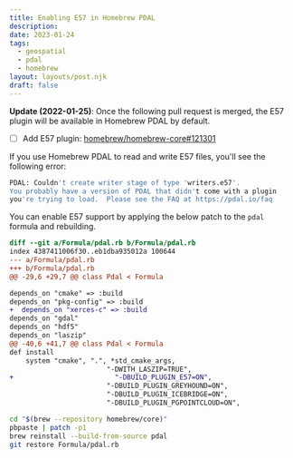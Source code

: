 ```yaml
---
title: Enabling E57 in Homebrew PDAL
description: 
date: 2023-01-24
tags:
  - geospatial
  - pdal
  - homebrew
layout: layouts/post.njk
draft: false
---
```


**Update (2022-01-25)**: Once the following pull request is merged, the E57 plugin will be available in Homebrew PDAL by default.

- [ ] Add E57 plugin: [homebrew/homebrew-core#121301](https://github.com/Homebrew/homebrew-core/pull/121301)

If you use Homebrew PDAL to read and write E57 files, you'll see the following error:

```bash
PDAL: Couldn't create writer stage of type 'writers.e57'.
You probably have a version of PDAL that didn't come with a plugin
you're trying to load.  Please see the FAQ at https://pdal.io/faq
```

You can enable E57 support by applying the below patch to the `pdal` formula and rebuilding.

```diff
diff --git a/Formula/pdal.rb b/Formula/pdal.rb
index 4387411006f30..eb1dba935012a 100644
--- a/Formula/pdal.rb
+++ b/Formula/pdal.rb
@@ -29,6 +29,7 @@ class Pdal < Formula

depends_on "cmake" => :build
depends_on "pkg-config" => :build
+  depends_on "xerces-c" => :build
depends_on "gdal"
depends_on "hdf5"
depends_on "laszip"
@@ -40,6 +41,7 @@ class Pdal < Formula
def install
    system "cmake", ".", *std_cmake_args,
                        "-DWITH_LASZIP=TRUE",
+                         "-DBUILD_PLUGIN_E57=ON",
                        "-DBUILD_PLUGIN_GREYHOUND=ON",
                        "-DBUILD_PLUGIN_ICEBRIDGE=ON",
                        "-DBUILD_PLUGIN_PGPOINTCLOUD=ON",
```

```bash
cd "$(brew --repository homebrew/core)"
pbpaste | patch -p1
brew reinstall --build-from-source pdal
git restore Formula/pdal.rb
```
